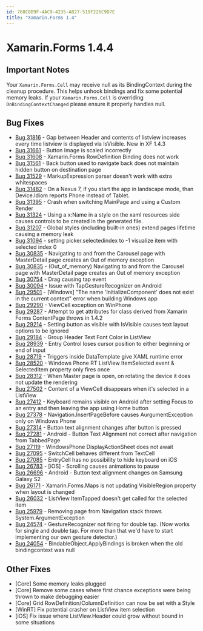 ```yaml
---
id: 768C8B9F-4AC9-4235-A827-519F226C9D7E
title: "Xamarin.Forms 1.4"
---
```


# Xamarin.Forms 1.4.4

## Important Notes ##

Your `Xamarin.Forms.Cell` may receive null as its BindingContext during the cleanup procedure. This helps unhook bindings and fix some potential memory leaks. If your `Xamarin.Forms.Cell` is overriding `OnBindingContextChanged` please ensure it properly handles null.

## Bug Fixes ##

- [Bug 31816](https://bugzilla.xamarin.com/show_bug.cgi?id=31816) - Gap between Header and contents of listview increases every time listview is displayed via IsVisible. New in XF 1.4.3
- [Bug 31661](https://bugzilla.xamarin.com/show_bug.cgi?id=31661) - Button Image is scaled incorrectly
- [Bug 31608](https://bugzilla.xamarin.com/show_bug.cgi?id=31608) - Xamarin.Forms RowDefinition Binding does not work
- [Bug 31561](https://bugzilla.xamarin.com/show_bug.cgi?id=31561) - Back button used to navigate back does not maintain hidden button on destination page
- [Bug 31529](https://bugzilla.xamarin.com/show_bug.cgi?id=31529) - MarkupExpression parser doesn't work with extra whitespaces
- [Bug 31482](https://bugzilla.xamarin.com/show_bug.cgi?id=31482) - On a Nexus 7, if you start the app in landscape mode, than Device.Idiom reports Phone instead of Tablet.
- [Bug 31395](https://bugzilla.xamarin.com/show_bug.cgi?id=31395) - Crash when switching MainPage and using a Custom Render
- [Bug 31324](https://bugzilla.xamarin.com/show_bug.cgi?id=31324) - Using a x:Name in a style on the xaml resources side causes controls to be created in the generated file.
- [Bug 31207](https://bugzilla.xamarin.com/show_bug.cgi?id=31207) - Global styles (including built-in ones) extend pages lifetime causing a memory leak
- [Bug 31094](https://bugzilla.xamarin.com/show_bug.cgi?id=31094) - setting picker.selectedindex to -1 visualize item with selected index 0
- [Bug 30835](https://bugzilla.xamarin.com/show_bug.cgi?id=30835) - Navigating to and from the Carousel page with MasterDetail page creates an Out of memory exception
- [Bug 30835](https://bugzilla.xamarin.com/show_bug.cgi?id=30835) - (Out_of_memory) Navigating to and from the Carousel page with MasterDetail page creates an Out of memory exception
- [Bug 30754](https://bugzilla.xamarin.com/show_bug.cgi?id=30754) - Drag causing tap event
- [Bug 30094](https://bugzilla.xamarin.com/show_bug.cgi?id=30094) - Issue with TapGestureRecognizer on Android
- [Bug 29501](https://bugzilla.xamarin.com/show_bug.cgi?id=29501) - [Windows] "The name 'InitializeComponent' does not exist in the current context" error when building Windows app
- [Bug 29290](https://bugzilla.xamarin.com/show_bug.cgi?id=29290) - ViewCell exception on WinPhone
- [Bug 29287](https://bugzilla.xamarin.com/show_bug.cgi?id=29287) - Attempt to get attributes for class derived from Xamarin Forms ContentPage throws in 1.4.2
- [Bug 29214](https://bugzilla.xamarin.com/show_bug.cgi?id=29214) - Setting button as visible with IsVisible causes text layout options to be ignored
- [Bug 29184](https://bugzilla.xamarin.com/show_bug.cgi?id=29184) - Group Header Text Font Color in ListView
- [Bug 28939](https://bugzilla.xamarin.com/show_bug.cgi?id=28939) - Entry Control loses cursor position to either beginning or end of input
- [Bug 28719](https://bugzilla.xamarin.com/show_bug.cgi?id=28719) - Triggers inside DataTemplate give XAML runtime error
- [Bug 28520](https://bugzilla.xamarin.com/show_bug.cgi?id=28520) - Windows Phone RT ListView ItemSelected event & SelectedItem property only fires once
- [Bug 28312](https://bugzilla.xamarin.com/show_bug.cgi?id=28312) - When Master page is open, on rotating the device it does not update the rendering
- [Bug 27502](https://bugzilla.xamarin.com/show_bug.cgi?id=27502) - Content of a ViewCell disappears when it's selected in a ListView
- [Bug 27412](https://bugzilla.xamarin.com/show_bug.cgi?id=27412) - Keyboard remains visible on Android after setting Focus to an entry and then leaving the app using Home button
- [Bug 27378](https://bugzilla.xamarin.com/show_bug.cgi?id=27378) - Navigation.InsertPageBefore causes AurgumentException only on Windows Phone
- [Bug 27314](https://bugzilla.xamarin.com/show_bug.cgi?id=27314) - Button text alignment changes after button is pressed
- [Bug 27281](https://bugzilla.xamarin.com/show_bug.cgi?id=27281) - Android - Button Text Alignment not correct after navigation from TabbedPage
- [Bug 27119](https://bugzilla.xamarin.com/show_bug.cgi?id=27119) - WindowsPhone DisplayActionSheet does not await
- [Bug 27095](https://bugzilla.xamarin.com/show_bug.cgi?id=27095) - SwitchCell behaves different from TextCell
- [Bug 27085](https://bugzilla.xamarin.com/show_bug.cgi?id=27085) - EntryCell has no possibility to hide keyboard on iOS
- [Bug 26783](https://bugzilla.xamarin.com/show_bug.cgi?id=26783) - [iOS] - Scrolling causes animations to pause
- [Bug 26696](https://bugzilla.xamarin.com/show_bug.cgi?id=26696) - Android - Button text alignment changes on Samsung Galaxy S2
- [Bug 26171](https://bugzilla.xamarin.com/show_bug.cgi?id=26171) - Xamarin.Forms.Maps is not updating VisibleRegion property when layout is changed
- [Bug 26032](https://bugzilla.xamarin.com/show_bug.cgi?id=26032) - ListView ItemTapped doesn't get called for the selected item
- [Bug 25979](https://bugzilla.xamarin.com/show_bug.cgi?id=25979) - Removing page from Navigation stack throws System.ArgumentException
- [Bug 24574](https://bugzilla.xamarin.com/show_bug.cgi?id=24574) - GestureRecognizer not firing for double tap. (Now works for single and double tap. For more than that we'd have to start implementing our own gesture detector.)
- [Bug 24054](https://bugzilla.xamarin.com/show_bug.cgi?id=24054) - BindableObject.ApplyBindings is broken when the old bindingcontext was null

## Other Fixes ##

- [Core] Some memory leaks plugged
- [Core] Remove some cases where first chance exceptions were being thrown to make debugging easier
- [Core] Grid RowDefinition/ColumnDefinition can now be set with a Style
- [WinRT] Fix potential crasher on ListView item selection
- [iOS] Fix issue where ListView.Header could grow without bound in some situations

